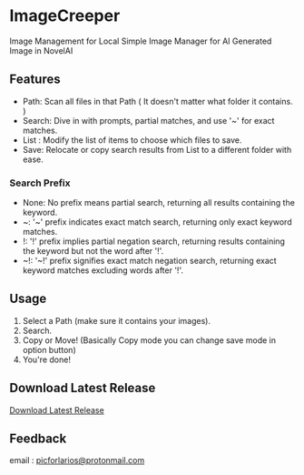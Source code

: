 # ImageCreeper
Image Management for Local
Simple Image Manager for AI Generated Image in NovelAI

##  Features

- Path: Scan all files in that Path ( It doesn't matter what folder it contains. )
- Search: Dive in with prompts, partial matches, and use '~' for exact matches.
- List : Modify the list of items to choose which files to save.
- Save: Relocate or copy search results from List to a different folder with ease.

### Search Prefix
- None: No prefix means partial search, returning all results containing the keyword.
- &#126;: '&#126;' prefix indicates exact match search, returning only exact keyword matches.
- !: '!' prefix implies partial negation search, returning results containing the keyword but not the word after '!'.
- &#126;!: '~!' prefix signifies exact match negation search, returning exact keyword matches excluding words after '!'.

## Usage

1. Select a Path (make sure it contains your images).
2. Search.
3. Copy or Move! (Basically Copy mode you can change save mode in option button)
4. You're done!

## Download Latest Release

[Download Latest Release](https://github.com/r3dsd/Image-Creeper/releases)

## Feedback

email : picforlarios@protonmail.com

